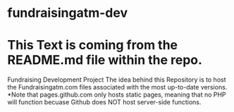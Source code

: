 # fundraisingatm-dev 
# This Text is coming from the README.md file within the repo.
Fundraising Development Project
The idea behind this Repository is to host the Fundraisingatm.com files associated with the most up-to-date versions. 
*Note that pages.github.com only hosts static pages, meaning that no PHP will function becuase Github does NOT host server-side functions.
